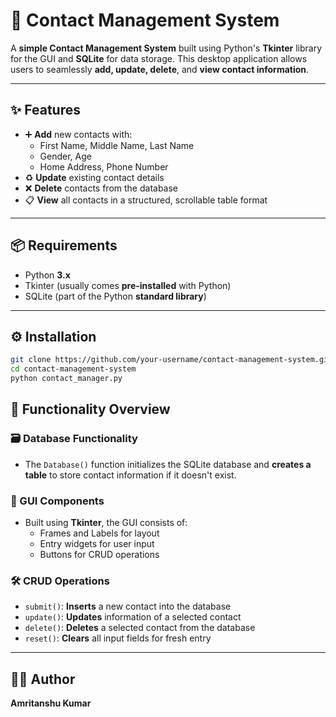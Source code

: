 
# 📇 Contact Management System

A **simple Contact Management System** built using Python's **Tkinter** library for the GUI and **SQLite** for data storage. This desktop application allows users to seamlessly **add, update, delete**, and **view contact information**.

---

## ✨ Features

- ➕ **Add** new contacts with:
  - First Name, Middle Name, Last Name
  - Gender, Age
  - Home Address, Phone Number  
- ♻️ **Update** existing contact details  
- ❌ **Delete** contacts from the database  
- 📋 **View** all contacts in a structured, scrollable table format  

---

## 📦 Requirements

- Python **3.x**  
- Tkinter (usually comes **pre-installed** with Python)  
- SQLite (part of the Python **standard library**)

---

## ⚙️ Installation

```bash
git clone https://github.com/your-username/contact-management-system.git
cd contact-management-system
python contact_manager.py
```


## 🧠 Functionality Overview

### 🗃️ Database Functionality

- The `Database()` function initializes the SQLite database and **creates a table** to store contact information if it doesn't exist.

### 🎨 GUI Components

- Built using **Tkinter**, the GUI consists of:
  - Frames and Labels for layout
  - Entry widgets for user input
  - Buttons for CRUD operations

### 🛠️ CRUD Operations

- `submit()`: **Inserts** a new contact into the database  
- `update()`: **Updates** information of a selected contact  
- `delete()`: **Deletes** a selected contact from the database  
- `reset()`: **Clears** all input fields for fresh entry  

---

## 🧑‍💻 Author

**Amritanshu Kumar**  

